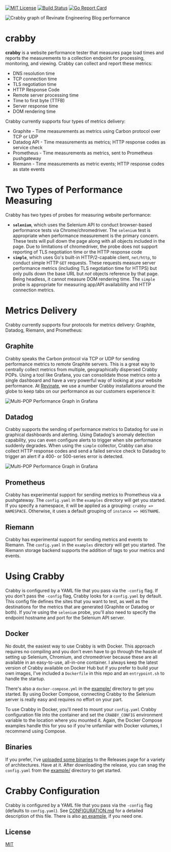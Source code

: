 [![MIT License][license-image]][license-url]
[![Build Status](https://travis-ci.org/Atsman/crabby.svg?branch=master)](https://travis-ci.org/Atsman/crabby)
[![Go Report Card](https://goreportcard.com/badge/github.com/Atsman/crabby)](https://goreportcard.com/report/github.com/Atsman/crabby)

![Crabby graph of Revinate Engineering Blog performance](https://chrissnell.github.io/crabby/images/engineering-blog-performance.png?1 "")

# crabby
**crabby** is a website performance tester that measures page load times and reports the measurements to a collection endpoint for processing, monitoring, and viewing.   Crabby can collect and report these metrics:

- DNS resolution time
- TCP connection time
- TLS negotiation time
- HTTP Response Code
- Remote server processing time
- Time to first byte (TTFB)
- Server response time
- DOM rendering time

Crabby currently supports four types of metrics delivery:

* Graphite - Time measurements as metrics using Carbon protocol over TCP or UDP
* Datadog API - Time measurements as metrics; HTTP response codes as service check
* Prometheus - Time measurements as metrics, sent to Prometheus pushgateway
* Riemann - Time measurements as metric events; HTTP response codes as state events

# Two Types of Performance Measuring
Crabby has two types of probes for measuring website performance:
- **`selenium`**, which uses the Selenium API to conduct browser-based performance tests via Chrome/chromedriver.  The `selenium` test is appropriate when performance measurement is the primary concern.  These tests will pull down the page along with all objects included in the page.  Due to limitations of chromedriver, the probe does not support reporting of TLS negotiation time or the HTTP response code
- **`simple`**, which uses Go's built-in HTTP/2-capable client, `net/http`, to conduct simple HTTP `GET` requests.  These requests measure server performance metrics (including TLS negotiation time for HTTPS) but only pulls down the base URL but *not* objects reference by that page.  Being headless, it cannot measure DOM rendering time.  The `simple` probe is appropriate for measuring app/API availabililty and HTTP connection metrics.

# Metrics Delivery
Crabby currently supports four protocols for metrics delivery: Graphite, Datadog, Riemann, and Prometheus:

## Graphite
Crabby speaks the Carbon protocol via TCP or UDP for sending performance metrics to remote Graphite servers.  This is a great way to centrally collect metrics from multiple, geographically dispersed Crabby POPs.  Using a tool like Grafana, you can consolidate those metrics onto a single dashboard and have a very powerful way of looking at your website performance.  At [Revinate](https://www.revinate.com), we use a number Crabby installations around the globe to keep tabs on our performance as our customers experience it:

![Multi-POP Performance Graph in Grafana](https://chrissnell.github.io/crabby/images/crabby-multi-site-grafana.png "Four crabby nodes sending metrics to Graphite for display in Grafana")

## Datadog
Crabby supports the sending of performance metrics to Datadog for use in graphical dashboards and alerting.  Using Datadog's anomaly detection capability, you can even configure alerts to trigger when site performance suddenly degrades.  When using the `simple` collector, Crabby can also collect HTTP response codes and send a failed service check to Datadog to trigger an alert if a 400- or 500-series error is detected.

![Multi-POP Performance Graph in Grafana](https://chrissnell.github.io/crabby/images/crabby-datadog.png "Graphing Crabby metrics in a Datadog dashboard")

## Prometheus
Crabby has experimental support for sending metrics to Prometheus via a pushgateway.  The `config.yaml` in the `examples` directory will get you started.  If you specify a namespace, it will be applied as a grouping: `crabby => NAMESPACE`.  Otherwise, it uses a default grouping of `instance => HOSTNAME`.

## Riemann
Crabby has experimental support for sending metrics and events to Riemann.  The `config.yaml` in the `examples` directory will get you started.  The Riemann storage backend supports the addition of tags to your metrics
and events.  

# Using Crabby
Crabby is configured by a YAML file that you pass via the `-config` flag.  If you don't pass the `-config` flag, Crabby looks for a `config.yaml` by default.  This config file defines the sites that you want to test, as well as the destinations for the metrics that are generated (Graphite or Datadog or both).  If you're using the `selenium` probe, you'll also need to specify the endpoint hostname and port for the Selenium API server.  

## Docker
No doubt, the easiest way to use Crabby is with Docker.  This approach requires no compiling and you don't even have to go through the hassle of setting up Selenium, Chromium, and chromedriver because these are all available in an easy-to-use, all-in-one container.  I always keep the latest version of Crabby available on Docker Hub but if you prefer to build your own images, I've included a `Dockerfile` in this repo and an `entrypoint.sh` to handle the startup.  

There's also a `docker-compose.yml` in the [example/](https://github.com/chrissnell/crabby/tree/master/example) directory to get you started.  By using Docker Compose, connecting Crabby to the Selenium server is really easy and requires no effort on your part.

To use Crabby in Docker, you'll need to mount your `config.yaml` Crabby configuration file into the container and set the `CRABBY_CONFIG` environment variable to the location where you mounted it.  Again, the Docker Compose examples handle this for you so if you're unfamiliar with Docker volumes, I recommend using Compose.

## Binaries
If you prefer, I've [uploaded some binaries](https://github.com/chrissnell/crabby/releases) to the Releases page for a variety of architectures.  Have at it.  After downloading the release, you can snag the `config.yaml` from the [example/](https://github.com/chrissnell/crabby/tree/master/example) directory to get started.

# Crabby Configuration
Crabby is configured by a YAML file that you pass via the `-config` flag (defaults to `config.yaml`).
See [CONFIGURATION.md](/CONFIGURATION.md) for a detailed description of this file.  There is also [an example](/example/config.yaml), if you need one.

## License

[MIT](LICENSE)

[license-url]: LICENSE

[license-image]: https://img.shields.io/github/license/mashape/apistatus.svg

[capture]: capture.png
